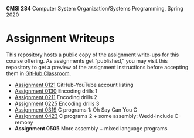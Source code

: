 **CMSI 284** Computer System Organization/Systems Programming, Spring 2020

# Assignment Writeups
This repository hosts a public copy of the assignment write-ups for this course offering. As assignments get “published,” you may visit this repository to get a preview of the assignment instructions before accepting them in [GitHub Classroom](https://classroom.github.com).

- [Assignment 0121](https://dondi.lmu.build/spring2020/cmsi284/cmsi284-spring2020-hw0121.pdf) GitHub-YouTube account listing
- [Assignment 0130](./encoding1.md) Encoding drills 1
- [Assignment 0211](./encoding2.md) Encoding drills 2
- [Assignment 0225](./encoding3.md) Encoding drills 3
- [Assignment 0319](./oh-say-can-you-c.md) C programs 1: Oh Say Can You C
- [Assignment 0423](./wedd-include-c-remony.md) C programs 2 + some assembly: Wedd-include C-remony
- **Assignment 0505** More assembly + mixed language programs
